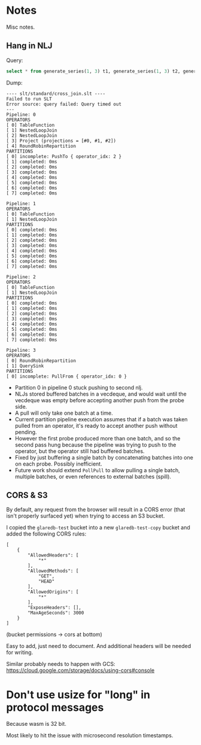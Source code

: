 # Notes

Misc notes.

## Hang in NLJ

Query:

```sql
select * from generate_series(1, 3) t1, generate_series(1, 3) t2, generate_series(1, 3) t3
```

Dump:

```
---- slt/standard/cross_join.slt ----
Failed to run SLT
Error source: query failed: Query timed out
---
Pipeline: 0
OPERATORS
[ 0] TableFunction
[ 1] NestedLoopJoin
[ 2] NestedLoopJoin
[ 3] Project (projections = [#0, #1, #2])
[ 4] RoundRobinRepartition
PARTITIONS
[ 0] incomplete: PushTo { operator_idx: 2 }
[ 1] completed: 0ms
[ 2] completed: 0ms
[ 3] completed: 0ms
[ 4] completed: 0ms
[ 5] completed: 0ms
[ 6] completed: 0ms
[ 7] completed: 0ms

Pipeline: 1
OPERATORS
[ 0] TableFunction
[ 1] NestedLoopJoin
PARTITIONS
[ 0] completed: 0ms
[ 1] completed: 0ms
[ 2] completed: 0ms
[ 3] completed: 0ms
[ 4] completed: 0ms
[ 5] completed: 0ms
[ 6] completed: 0ms
[ 7] completed: 0ms

Pipeline: 2
OPERATORS
[ 0] TableFunction
[ 1] NestedLoopJoin
PARTITIONS
[ 0] completed: 0ms
[ 1] completed: 0ms
[ 2] completed: 0ms
[ 3] completed: 0ms
[ 4] completed: 0ms
[ 5] completed: 0ms
[ 6] completed: 0ms
[ 7] completed: 0ms

Pipeline: 3
OPERATORS
[ 0] RoundRobinRepartition
[ 1] QuerySink
PARTITIONS
[ 0] incomplete: PullFrom { operator_idx: 0 }
```

- Partition 0 in pipeline 0 stuck pushing to second nlj.
- NLJs stored buffered batches in a vecdeque, and would wait until the vecdeque
  was empty before accepting another push from the probe side.
- A pull will only take one batch at a time.
- Current partition pipeline execution assumes that if a batch was taken pulled
  from an operator, it's ready to accept another push without pending.
- However the first probe produced more than one batch, and so the second pass
  hung because the pipeline was trying to push to the operator, but the operator
  still had buffered batches.
- Fixed by just buffering a single batch by concatenating batches into one on
  each probe. Possibly inefficient.
- Future work should extend `PollPull` to allow pulling a single batch, multiple
  batches, or even references to external batches (spill).

## CORS & S3

By default, any request from the browser will result in a CORS error (that isn't
properly surfaced yet) when trying to access an S3 bucket.

I copied the `glaredb-test` bucket into a new `glaredb-test-copy` bucket and
added the following CORS rules:

```
[
    {
        "AllowedHeaders": [
            "*"
        ],
        "AllowedMethods": [
            "GET",
            "HEAD"
        ],
        "AllowedOrigins": [
            "*"
        ],
        "ExposeHeaders": [],
        "MaxAgeSeconds": 3000
    }
]
```

(bucket permissions -> cors at bottom)

Easy to add, just need to document. And additional headers will be needed for
writing.

Similar probably needs to happen with GCS: https://cloud.google.com/storage/docs/using-cors#console

# Don't use usize for "long" in protocol messages

Because wasm is 32 bit.

Most likely to hit the issue with microsecond resolution timestamps.
